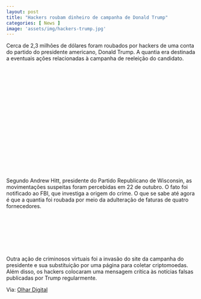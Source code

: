 ```yaml
---
layout: post
title: "Hackers roubam dinheiro de campanha de Donald Trump"
categories: [ News ]
image: 'assets/img/hackers-trump.jpg'
---
```


Cerca de 2,3 milhões de dólares foram roubados por hackers de uma conta do partido do presidente americano, Donald Trump. A quantia era destinada a eventuais ações relacionadas à campanha de reeleição do candidato.

<!-- QUADRADO -->
<script async src="//pagead2.googlesyndication.com/pagead/js/adsbygoogle.js"></script>
<ins class="adsbygoogle"
style="display:inline-block;width:336px;height:280px"
data-ad-client="ca-pub-2838251107855362"
data-ad-slot="5351066970"></ins>
<script>
(adsbygoogle = window.adsbygoogle || []).push({});
</script>

Segundo Andrew Hitt, presidente do Partido Republicano de Wisconsin, as movimentações suspeitas foram percebidas em 22 de outubro. O fato foi notificado ao FBI, que investiga a origem do crime. O que se sabe até agora é que a quantia foi roubada por meio da adulteração de faturas de quatro fornecedores.

<!-- MINI ANÚNCIO -->
<script async src="//pagead2.googlesyndication.com/pagead/js/adsbygoogle.js"></script>
<!-- Games Root -->
<ins class="adsbygoogle"
style="display:inline-block;width:730px;height:95px"
data-ad-client="ca-pub-2838251107855362"
data-ad-slot="5351066970"></ins>
<script>
(adsbygoogle = window.adsbygoogle || []).push({});
</script>

Outra ação de criminosos virtuais foi a invasão do site da campanha do presidente e sua substituição por uma página para coletar criptomoedas. Além disso, os hackers colocaram uma mensagem crítica às notícias falsas publicadas por Trump regularmente.

<!-- RETANGULO LARGO 2 -->
<script async src="//pagead2.googlesyndication.com/pagead/js/adsbygoogle.js"></script>
<ins class="adsbygoogle"
style="display:block; text-align:center;"
data-ad-layout="in-article"
data-ad-format="fluid"
data-ad-client="ca-pub-2838251107855362"
data-ad-slot="8549252987"></ins>
<script>
(adsbygoogle = window.adsbygoogle || []).push({});
</script>

Via: [Olhar Digital](https://olhardigital.com.br/fique_seguro/video/hackers-roubam-dinheiro-de-campanha-de-donald-trump/109625)
